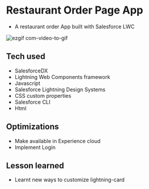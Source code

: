 # Restaurant Order Page App

- A restaurant order App built with Salesforce LWC

![ezgif com-video-to-gif](https://user-images.githubusercontent.com/100381663/234900945-c45b66d2-90c3-4c63-b150-57e9991fe14c.gif)

## Tech used

- SalesforceDX 
- Lightning Web Components framework
- Javascript
- Salesforce Lightning Design Systems
- CSS custom properties
- Salesforce CLI
- Html

## Optimizations

- Make available in Experience cloud
- Implement Login

## Lesson learned
- Learnt new ways to customize lightning-card

